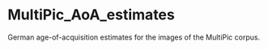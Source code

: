 # MultiPic_AoA_estimates
German age-of-acquisition estimates for the images of the MultiPic corpus.

